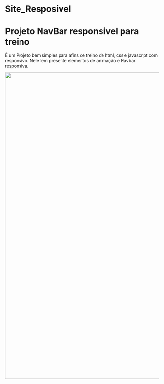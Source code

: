 # Site_Resposivel
<h1>Projeto NavBar responsivel para treino</h1>
<p>É um Projeto bem simples para afins de treino de html, css e javascript com responsivo. Nele tem presente elementos de animação e Navbar responsiva.</p>
<img src="https://user-images.githubusercontent.com/72951026/165777890-13254c8b-2213-4e32-afb2-ab58292eac11.png" width=1000px>
